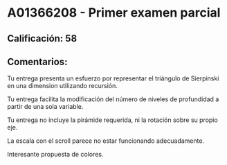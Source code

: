 # A01366208 - Primer examen parcial

## **Calificación**: 58

## **Comentarios**:

Tu entrega presenta un esfuerzo por representar el triángulo de Sierpinski en una dimension utilizando recursión.

Tu entrega facilita la modificación del número de niveles de profundidad a partir de una sola variable.

Tu entrega no incluye la pirámide requerida, ni la rotación sobre su propio eje.

La escala con el scroll parece no estar funcionando adecuadamente.

Interesante propuesta de colores.
